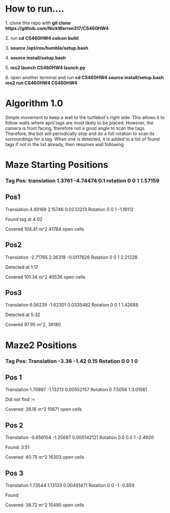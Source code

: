 <h1> How to run....</h1>
<p> 1. clone this repo with <strong>git clone https://github.com/NickWarren317/CS460HW4</strong> </p>
<p> 2. run <strong> cd CS460HW4 </strong> <strong> colcon build </strong>
<p> 3. <strong>source /opt/ros/humble/setup.bash </strong></p>
<p> 4. <strong>source install/setup.bash </strong></p>
<p> 5. <strong>ros2 launch CS460HW4 launch.py </strong></p>
<p> 6. open another terminal and run <strong> cd CS460HW4 </strong> <strong> source install/setup.bash </strong> <strong> ros2 run CS460HW4 CS460HW4 </strong></p>


<h1> Algorithm 1.0 </h1>
<p> Simple movement to keep a wall to the turtlebot's right side. This allows it to follow walls where april tags are most likely to be placed.
However, the camera is front facing, therefore not a good angle to scan the tags. Therefore, the bot will periodically stop and do a full rotation to
scan its surroundings for a tag. When one is detected, it is added to a list of found tags if not in the list already, then resumes wall following </p>

<h1> Maze Starting Positions </h1>
<h3> Tag Pos: translation 1.3761 -4.74474 0.1 rotation 0 0 1 1.57159</h3>
<h2> Pos1 </h2>
<p> Translation 4.89169 2.15746 0.0233213 Rotation 0 0 1 -1.19112</p>
<p> Found tag at 4:02 </p>
<p> Covered 104.41 m^2 41764 open cells</p>

<h2>Pos2</h2>
<p> Translation -2.71765 2.36318 -0.0117626 Rotation 0 0 1 2.21228 </p>
<p>Detected at 1:17</p>
<p>Covered 101.34 m^2 40536 open cells</p>

<h2>Pos3</h2>
<p> Translation 6.56239 -1.62301 0.0335482 Rotation 0 0 1 1.42688</p>
<p>Detected at 5:32</p>
<p>Covered 97.95 m^2, 39180</p>

<h1>Maze2 Positions</h1>
<h3> Tag Pos: Translation -3.36 -1.42 0.15  Rotation 0 0 1 0</h3>

<h2> Pos 1 </h2>
<p> Translation 1.70897 -1.13213 0.00552157  Rotation 0 7.5056 1 3.01561</p>
<p> Did not find :<</p>
<p> Covered: 39.18 m^2 15671 open cells</p>

<h2> Pos 2 </h2>
<p> Translation -0.656104 -1.25687 0.000142121  Rotation 0.0 0.0 1 -2.4920</p>
<p> Found: 3:51</p>
<p> Covered: 40.75 m^2 16303 open cells</p>

<h2> Pos 3 </h2>
<p> Translation 1.73544 1.13133 0.00491471 Rotation 0 0 -1 -0.659</p>
<p> Found </p>
<p> Covered: 38.72 m^2 15490 open cells</p>